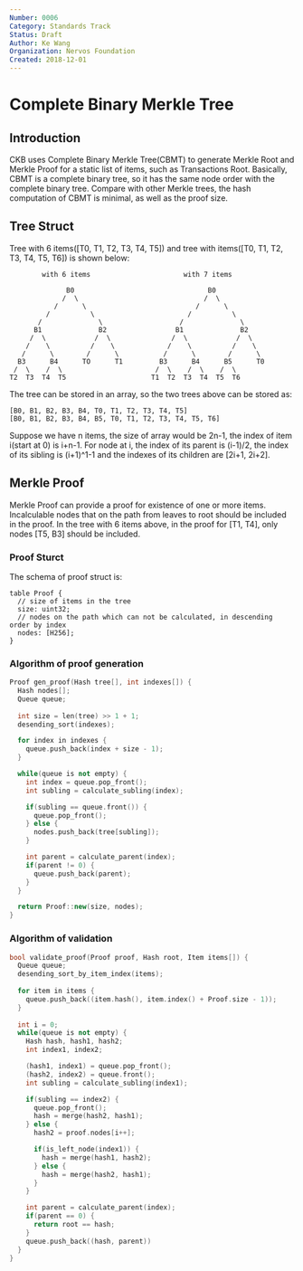 ```yaml
---
Number: 0006
Category: Standards Track
Status: Draft
Author: Ke Wang
Organization: Nervos Foundation
Created: 2018-12-01
---
```


# Complete Binary Merkle Tree

## Introduction

CKB uses Complete Binary Merkle Tree(CBMT) to generate Merkle Root and Merkle Proof for a static list of items, such as Transactions Root. Basically, CBMT is a complete binary tree, so it has the same node order with the complete binary tree. Compare with other Merkle trees, the hash computation of CBMT is minimal, as well as the proof size.

## Tree Struct

Tree with 6 items([T0, T1, T2, T3, T4, T5]) and tree with items([T0, T1, T2, T3, T4, T5, T6]) is shown below:

```
        with 6 items                       with 7 items

              B0                                 B0
             /  \                               /  \
           /      \                           /      \
         /          \                       /          \
       /              \                   /              \
      B1              B2                 B1              B2
     /  \            /  \               /  \            /  \
    /    \          /    \             /    \          /    \
   /      \        /      \           /      \        /      \  
  B3      B4      TO      T1         B3      B4      B5      T0
 /  \    /  \                       /  \    /  \    /  \
T2  T3  T4  T5                     T1  T2  T3  T4  T5  T6
```

The tree can be stored in an array, so the two trees above can be stored as:

```
[B0, B1, B2, B3, B4, T0, T1, T2, T3, T4, T5]
[B0, B1, B2, B3, B4, B5, T0, T1, T2, T3, T4, T5, T6]
```

Suppose we have n items, the size of array would be 2n-1, the index of item i(start at 0) is i+n-1. For node at i, the index of its parent is (i-1)/2, the index of its sibling is (i+1)^1-1 and the indexes of its children are [2i+1, 2i+2].

## Merkle Proof

Merkle Proof can provide a proof for existence of one or more items. Incalculable nodes that on the path from leaves to root should be included in the proof. In the tree with 6 items above, in the proof for [T1, T4], only nodes [T5, B3] should be included.

### Proof Sturct

The schema of proof struct is:

```
table Proof {
  // size of items in the tree
  size: uint32;
  // nodes on the path which can not be calculated, in descending order by index
  nodes: [H256];
}
```

### Algorithm of proof generation

```c++
Proof gen_proof(Hash tree[], int indexes[]) {
  Hash nodes[];
  Queue queue;
  
  int size = len(tree) >> 1 + 1;
  desending_sort(indexes);

  for index in indexes {
    queue.push_back(index + size - 1);
  }

  while(queue is not empty) {
    int index = queue.pop_front();
    int subling = calculate_subling(index);

    if(subling == queue.front()) {
      queue.pop_front();
    } else {
      nodes.push_back(tree[subling]);
    }

    int parent = calculate_parent(index);
    if(parent != 0) {
      queue.push_back(parent);
    }
  }

  return Proof::new(size, nodes);
}
```

### Algorithm of validation

```c++
bool validate_proof(Proof proof, Hash root, Item items[]) {
  Queue queue;
  desending_sort_by_item_index(items);
  
  for item in items {
    queue.push_back((item.hash(), item.index() + Proof.size - 1));
  }
  
  int i = 0;
  while(queue is not empty) {
    Hash hash, hash1, hash2;
    int index1, index2;

    (hash1, index1) = queue.pop_front();
    (hash2, index2) = queue.front();
    int subling = calculate_subling(index1);

    if(subling == index2) {
      queue.pop_front();
      hash = merge(hash2, hash1);
    } else {
      hash2 = proof.nodes[i++];

      if(is_left_node(index1)) {
        hash = merge(hash1, hash2);
      } else {
        hash = merge(hash2, hash1);
      }
    }

    int parent = calculate_parent(index);
    if(parent == 0) {
      return root == hash;
    }
    queue.push_back((hash, parent))
  }
}
```